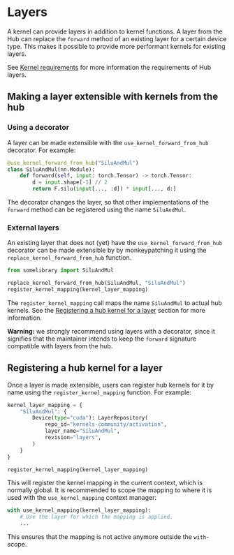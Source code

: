 # Layers

A kernel can provide layers in addition to kernel functions. A layer from
the Hub can replace the `forward` method of an existing layer for a certain
device type. This makes it possible to provide more performant kernels for
existing layers.

See [Kernel requirements](kernel-requirements.md) for more information the
requirements of Hub layers.

## Making a layer extensible with kernels from the hub

### Using a decorator

A layer can be made extensible with the `use_kernel_forward_from_hub`
decorator. For example:

```python
@use_kernel_forward_from_hub("SiluAndMul")
class SiluAndMul(nn.Module):
    def forward(self, input: torch.Tensor) -> torch.Tensor:
        d = input.shape[-1] // 2
        return F.silu(input[..., :d]) * input[..., d:]
```

The decorator changes the layer, so that other implementations of the `forward`
method can be registered using the name `SiluAndMul`.

### External layers

An existing layer that does not (yet) have the `use_kernel_forward_from_hub`
decorator can be made extensible by by monkeypatching it using the `replace_kernel_forward_from_hub` function.

```python
from somelibrary import SiluAndMul

replace_kernel_forward_from_hub(SiluAndMul, "SiluAndMul")
register_kernel_mapping(kernel_layer_mapping)
```

The `register_kernel_mapping` call maps the name `SiluAndMul` to actual
hub kernels. See the [Registering a hub kernel for a layer](#registering-a-hub-kernel-for-a-layer)
section for more information.

**Warning:** we strongly recommend using layers with a decorator, since
it signifies that the maintainer intends to keep the `forward` signature
compatible with layers from the hub.

## Registering a hub kernel for a layer

Once a layer is made extensible, users can register hub kernels for it
by name using the `register_kernel_mapping` function. For example:

```python
kernel_layer_mapping = {
    "SiluAndMul": {
        Device(type="cuda"): LayerRepository(
            repo_id="kernels-community/activation",
            layer_name="SiluAndMul",
            revision="layers",
        )
    }
}

register_kernel_mapping(kernel_layer_mapping)
```

This will register the kernel mapping in the current context, which is
normally global. It is recommended to scope the mapping to where it is
used with the `use_kernel_mapping` context manager:

```python
with use_kernel_mapping(kernel_layer_mapping):
    # Use the layer for which the mapping is applied.
    ...
```

This ensures that the mapping is not active anymore outside the
`with`-scope.
